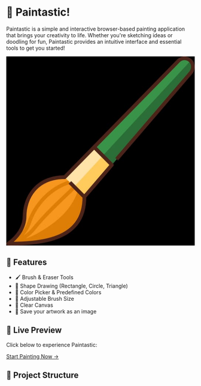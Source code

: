 # 🎨 Paintastic!

Paintastic is a simple and interactive browser-based painting application that brings your creativity to life. Whether you're sketching ideas or doodling for fun, Paintastic provides an intuitive interface and essential tools to get you started!

![Paintastic Screenshot](brush_image.jpg)

## 🌟 Features

- 🖌️ Brush & Eraser Tools  
- 🔺 Shape Drawing (Rectangle, Circle, Triangle)  
- 🎨 Color Picker & Predefined Colors  
- 📏 Adjustable Brush Size  
- 🧽 Clear Canvas  
- 💾 Save your artwork as an image  

## 🚀 Live Preview

Click below to experience Paintastic:

[Start Painting Now →](./editor.html)

## 📁 Project Structure

